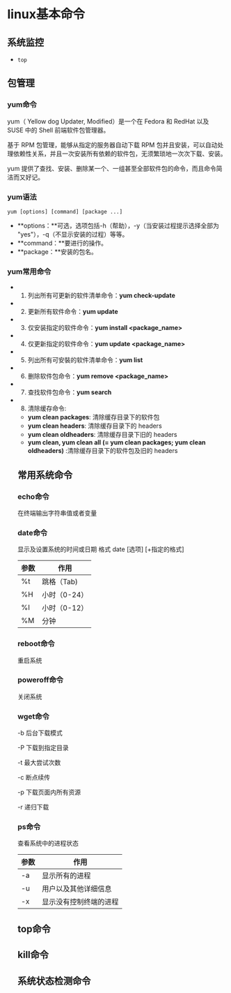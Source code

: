 # linux基本命令

## 系统监控

- `top`

## 包管理

### yum命令

yum（ Yellow dog Updater, Modified）是一个在 Fedora 和 RedHat 以及 SUSE 中的 Shell 前端软件包管理器。

基于 RPM 包管理，能够从指定的服务器自动下载 RPM 包并且安装，可以自动处理依赖性关系，并且一次安装所有依赖的软件包，无须繁琐地一次次下载、安装。

yum 提供了查找、安装、删除某一个、一组甚至全部软件包的命令，而且命令简洁而又好记。

### yum语法

```shell
yum [options] [command] [package ...]
```
- **options：**可选，选项包括-h（帮助），-y（当安装过程提示选择全部为 "yes"），-q（不显示安装的过程）等等。
- **command：**要进行的操作。
- **package：**安装的包名。

### yum常用命令

- 1. 列出所有可更新的软件清单命令：**yum check-update**

- 2. 更新所有软件命令：**yum update**

- 3. 仅安装指定的软件命令：**yum install <package_name>**

- 4. 仅更新指定的软件命令：**yum update <package_name>**

- 5. 列出所有可安裝的软件清单命令：**yum list**

- 6. 删除软件包命令：**yum remove <package_name>**

- 7. 查找软件包命令：**yum search <keyword>**

- 8. 清除缓存命令:

  - **yum clean packages**: 清除缓存目录下的软件包
  - **yum clean headers**: 清除缓存目录下的 headers
  - **yum clean oldheaders**: 清除缓存目录下旧的 headers
  - **yum clean, yum clean all (= yum clean packages; yum clean oldheaders)** :清除缓存目录下的软件包及旧的 headers
  
  ## 常用系统命令
  
  ### echo命令
  
  在终端输出字符串值或者变量
  
  ### date命令
  
  显示及设置系统的时间或日期 格式 date [选项] [+指定的格式]
  
  | 参数 | 作用         |
  | ---- | ------------ |
  | %t   | 跳格（Tab)   |
  | %H   | 小时（0-24） |
  | %I   | 小时（0-12） |
  | %M   | 分钟         |
  
  ### reboot命令
  
  重启系统
  
  ### poweroff命令
  
  关闭系统
  
  ### wget命令
  
  -b 后台下载模式
  
  -P 下载到指定目录
  
  -t   最大尝试次数
  
  -c  断点续传
  
  -p 下载页面内所有资源
  
  -r 递归下载
  
  ### ps命令
  
  查看系统中的进程状态
  
  | 参数 | 作用                   |
  | ---- | ---------------------- |
  | -a   | 显示所有的进程         |
  | -u   | 用户以及其他详细信息   |
  | -x   | 显示没有控制终端的进程 |
  
  ## top命令
  
  ## kill命令
  
  ## 系统状态检测命令
  
  